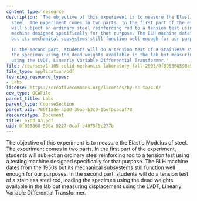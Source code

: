 ```yaml
---
content_type: resource
description: 'The objective of this experiment is to measure the Elastic Modulus of
  steel. The experiment comes in two parts. In the first part of the experiment, students
  will subject an ordinary steel reinforcing rod to a tension test using a testing
  machine designed specifically for that purpose. The BLH machine dates from the 1950s
  but its mechanical subsystems still function well enough for our purposes.

  In the second part, students will do a tension test of a stainless steel rod, loading
  the specimen using the dead weights available in the lab but measuring displacement
  using the LVDT, Linearly Variable Differential Transformer.'
file: /courses/1-105-solid-mechanics-laboratory-fall-2003/0f895868598a52276cafb4875f9c277b_exp3_03.pdf
file_type: application/pdf
learning_resource_types:
- Labs
license: https://creativecommons.org/licenses/by-nc-sa/4.0/
ocw_type: OCWFile
parent_title: Labs
parent_type: CourseSection
parent_uid: 780f1ade-a500-39ab-b3c0-1befbcacaf78
resourcetype: Document
title: exp3_03.pdf
uid: 0f895868-598a-5227-6caf-b4875f9c277b
---
```

The objective of this experiment is to measure the Elastic Modulus of steel. The experiment comes in two parts. In the first part of the experiment, students will subject an ordinary steel reinforcing rod to a tension test using a testing machine designed specifically for that purpose. The BLH machine dates from the 1950s but its mechanical subsystems still function well enough for our purposes.
In the second part, students will do a tension test of a stainless steel rod, loading the specimen using the dead weights available in the lab but measuring displacement using the LVDT, Linearly Variable Differential Transformer.